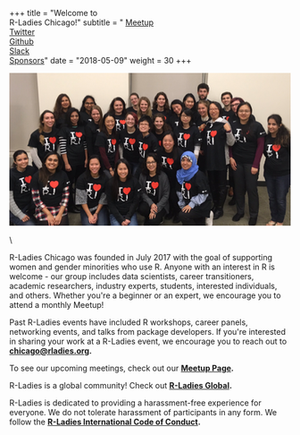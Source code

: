+++
title = "Welcome to <br/>R-Ladies Chicago!"
subtitle = " [Meetup](https://www.meetup.com/rladies-chicago/) <br/> [Twitter](https://twitter.com/RLadiesChicago) <br/> [Github](https://github.com/rladies-chicago) <br/> [Slack](https://rladies-chicago.slack.com) <br/> [Sponsors](#sponsors)"
date = "2018-05-09"
weight = 30
+++


   
![R-Ladies Chicago!](/img/rladieschi_group_2.png)  
  
     
\  
    
  
R-Ladies Chicago was founded in July 2017 with the goal of supporting women and gender minorities who use R. Anyone with an interest in R is welcome - our group includes data scientists, career transitioners, academic researchers, industry experts, students, interested individuals, and others. Whether you're a beginner or an expert, we encourage you to attend a monthly Meetup!  
  
Past R-Ladies events have included R workshops, career panels, networking events, and talks from package developers. If you're interested in sharing your work at a R-Ladies event, we encourage you to reach out to **[chicago@rladies.org](mailto:chicago@rladies.org).**    
  
To see our upcoming meetings, check out our **[Meetup Page](https://www.meetup.com/rladies-chicago/).**   
  
R-Ladies is a global community! Check out **[R-Ladies Global](https://rladies.org/).**    
  
R-Ladies is dedicated to providing a harassment-free experience for everyone. We do not tolerate harassment of participants in any form. We follow the **[R-Ladies International Code of Conduct](https://github.com/rladies/starter-kit/wiki/Code-of-Conduct).**


